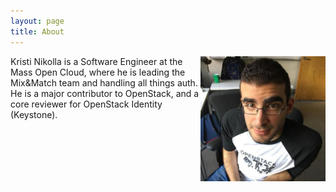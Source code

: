 ```yaml
---
layout: page
title: About
---
```


<img style="float: right; max-width: 200px" src="/public/images/profile.jpeg" />

Kristi Nikolla is a Software Engineer at the Mass Open Cloud, where he is
leading the Mix&Match team and handling all things auth.
He is a major contributor to OpenStack, and a core reviewer for OpenStack
Identity (Keystone).